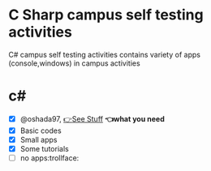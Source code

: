 # C Sharp campus self testing activities
C# campus self testing activities contains variety of apps (console,windows) in campus activities
# c#
- [x] @oshada97, [:point_right:See Stuff](https://github.com/oshada97/C-Sharp-campus-self-testing-activities) **:point_left:what you need**
- [x] Basic codes
- [x] Small apps
- [x] Some tutorials
- [ ] no apps:trollface:
